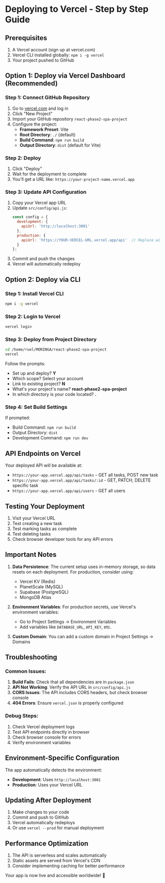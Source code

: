 # Deploying to Vercel - Step by Step Guide

## Prerequisites
1. A Vercel account (sign up at vercel.com)
2. Vercel CLI installed globally: `npm i -g vercel`
3. Your project pushed to GitHub

## Option 1: Deploy via Vercel Dashboard (Recommended)

### Step 1: Connect GitHub Repository
1. Go to [vercel.com](https://vercel.com) and log in
2. Click "New Project"
3. Import your GitHub repository `react-phase2-spa-project`
4. Configure the project:
   - **Framework Preset**: Vite
   - **Root Directory**: `./` (default)
   - **Build Command**: `npm run build`
   - **Output Directory**: `dist` (default for Vite)

### Step 2: Deploy
1. Click "Deploy"
2. Wait for the deployment to complete
3. You'll get a URL like: `https://your-project-name.vercel.app`

### Step 3: Update API Configuration
1. Copy your Vercel app URL
2. Update `src/config/api.js`:
   ```javascript
   const config = {
     development: {
       apiUrl: 'http://localhost:3001'
     },
     production: {
       apiUrl: 'https://YOUR-VERCEL-URL.vercel.app/api'  // Replace with your URL
     }
   };
   ```
3. Commit and push the changes
4. Vercel will automatically redeploy

## Option 2: Deploy via CLI

### Step 1: Install Vercel CLI
```bash
npm i -g vercel
```

### Step 2: Login to Vercel
```bash
vercel login
```

### Step 3: Deploy from Project Directory
```bash
cd /home/ruel/MORINGA/react-phase2-spa-project
vercel
```

Follow the prompts:
- Set up and deploy? **Y**
- Which scope? Select your account
- Link to existing project? **N**
- What's your project's name? **react-phase2-spa-project**
- In which directory is your code located? **.**

### Step 4: Set Build Settings
If prompted:
- Build Command: `npm run build`
- Output Directory: `dist`
- Development Command: `npm run dev`

## API Endpoints on Vercel

Your deployed API will be available at:
- `https://your-app.vercel.app/api/tasks` - GET all tasks, POST new task
- `https://your-app.vercel.app/api/tasks/:id` - GET, PATCH, DELETE specific task
- `https://your-app.vercel.app/api/users` - GET all users

## Testing Your Deployment

1. Visit your Vercel URL
2. Test creating a new task
3. Test marking tasks as complete
4. Test deleting tasks
5. Check browser developer tools for any API errors

## Important Notes

1. **Data Persistence**: The current setup uses in-memory storage, so data resets on each deployment. For production, consider using:
   - Vercel KV (Redis)
   - PlanetScale (MySQL)
   - Supabase (PostgreSQL)
   - MongoDB Atlas

2. **Environment Variables**: For production secrets, use Vercel's environment variables:
   - Go to Project Settings → Environment Variables
   - Add variables like `DATABASE_URL`, `API_KEY`, etc.

3. **Custom Domain**: You can add a custom domain in Project Settings → Domains

## Troubleshooting

### Common Issues:
1. **Build Fails**: Check that all dependencies are in `package.json`
2. **API Not Working**: Verify the API URL in `src/config/api.js`
3. **CORS Issues**: The API includes CORS headers, but check browser console
4. **404 Errors**: Ensure `vercel.json` is properly configured

### Debug Steps:
1. Check Vercel deployment logs
2. Test API endpoints directly in browser
3. Check browser console for errors
4. Verify environment variables

## Environment-Specific Configuration

The app automatically detects the environment:
- **Development**: Uses `http://localhost:3001`
- **Production**: Uses your Vercel URL

## Updating After Deployment

1. Make changes to your code
2. Commit and push to GitHub
3. Vercel automatically redeploys
4. Or use `vercel --prod` for manual deployment

## Performance Optimization

1. The API is serverless and scales automatically
2. Static assets are served from Vercel's CDN
3. Consider implementing caching for better performance

Your app is now live and accessible worldwide! 🚀
